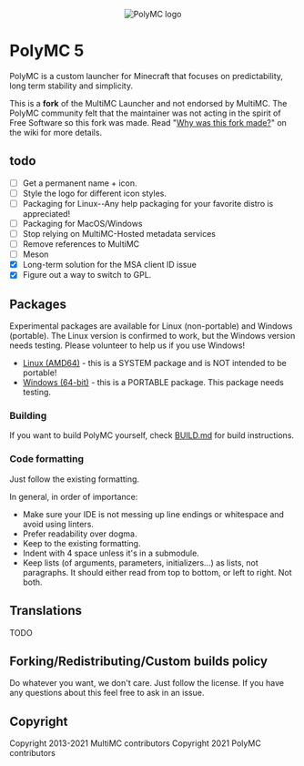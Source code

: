 <p align="center">
  <img src="https://avatars.githubusercontent.com/u/96310119" alt="PolyMC logo"/>
</p>

PolyMC 5
=========

PolyMC is a custom launcher for Minecraft that focuses on predictability, long term stability and simplicity.

This is a **fork** of the MultiMC Launcher and not endorsed by MultiMC. The PolyMC community felt that the maintainer was not acting in the spirit of Free Software so this fork was made. Read "[Why was this fork made?](https://github.com/PolyMC/PolyMC/wiki/FAQ)" on the wiki for more details.

## todo
- [ ] Get a permanent name + icon.
- [ ] Style the logo for different icon styles.
- [ ] Packaging for Linux--Any help packaging for your favorite distro is appreciated!
- [ ] Packaging for MacOS/Windows
- [ ] Stop relying on MultiMC-Hosted metadata services
- [ ] Remove references to MultiMC
- [ ] Meson
- [x] Long-term solution for the MSA client ID issue
- [x] Figure out a way to switch to GPL.

## Packages
Experimental packages are available for Linux (non-portable) and Windows (portable). The Linux version is confirmed to work, but the Windows version needs testing. Please volunteer to help us if you use Windows!

- [Linux (AMD64)](https://jenkins.swurl.xyz/job/PolyMC/lastSuccessfulBuild/artifact/lin64-system.tar.zst) - this is a SYSTEM package and is NOT intended to be portable!
- [Windows (64-bit)](https://jenkins.swurl.xyz/job/PolyMC/lastSuccessfulBuild/artifact/win64.zip) - this is a PORTABLE package. This package needs testing.

### Building
If you want to build PolyMC yourself, check [BUILD.md](BUILD.md) for build instructions.

### Code formatting
Just follow the existing formatting.

In general, in order of importance:
* Make sure your IDE is not messing up line endings or whitespace and avoid using linters.
* Prefer readability over dogma.
* Keep to the existing formatting.
* Indent with 4 space unless it's in a submodule.
* Keep lists (of arguments, parameters, initializers...) as lists, not paragraphs. It should either read from top to bottom, or left to right. Not both.

## Translations
TODO

## Forking/Redistributing/Custom builds policy
Do whatever you want, we don't care. Just follow the license. If you have any questions about this feel free to ask in an issue.

## Copyright
Copyright 2013-2021 MultiMC contributors
Copyright 2021 PolyMC contributors

